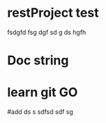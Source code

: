 # restProject test
fsdgfd
fsg
dgf
sd
g
ds
hgfh
# Doc string 
# learn git GO
#add ds s
sdfsd sdf
 sg

